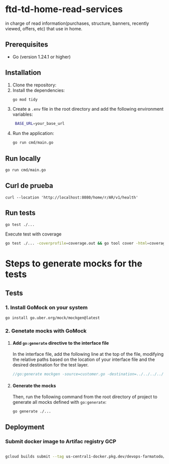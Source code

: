 # ftd-td-home-read-services

in charge of read information(purchases, structure, banners, recently viewed, offers, etc) that use in home.

## Prerequisites

- Go (version 1.24.1 or higher)

## Installation

1. Clone the repository:
2. Install the dependencies:
   ```bash
   go mod tidy
   ```
3. Create a `.env` file in the root directory and add the following environment variables:
   ```bash
    BASE_URL=your_base_url
   ```
4. Run the application:
   ```bash
   go run cmd/main.go
   ```

## Run locally

```bash
go run cmd/main.go
```

## Curl de prueba

```
curl --location 'http://localhost:8080/home/r/AR/v1/health'
```

## Run tests

```bash
go test ./...
```

Execute test with coverage

```bash
go test ./... -coverprofile=coverage.out && go tool cover -html=coverage.out
```

# Steps to generate mocks for the tests

## Tests

### 1. Install GoMock on your system

```bash
go install go.uber.org/mock/mockgen@latest
```

### 2. Genetate mocks with GoMock

1. #### Add `go:generate` directive to the interface file

   In the interface file, add the following line at the top of the file, modifying the relative paths based on the location of your interface file and the desired destination for the test layer.

   ```go
   //go:generate mockgen -source=customer.go -destination=../../../../../test/mocks/domain/ports/out/customer_mock.go
   ```

2. #### Generate the mocks

   Then, run the following command from the root directory of project to generate all mocks defined with `go:generate`:

   ```bash
   go generate ./...
   ```

## Deployment

### Submit docker image to Artifac registry GCP

```bash

gcloud builds submit --tag us-central1-docker.pkg.dev/devops-farmatodo/farmatodo/ftd-td-home-read-services:{versionTag}
```
